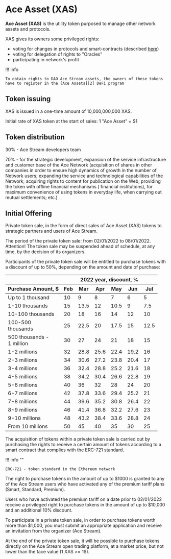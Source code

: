 # Ace Asset (XAS)


**Ace Asset (XAS)** is the utility token purposed to manage other network assets and protocols.

XAS gives its owners some privileged rights:

- voting for changes in protocols and smart-contracts (described [here][1])
- voting for delegation of rights to "Oracles"
- participating in network's profit

!!! info

    To obtain rights to DAO Ace Stream assets, the owners of these tokens have to register in the [Ace Assets][2] DeFi program


## Token issuing

XAS is issued in a one-time amount of 10,000,000,000 XAS.

Initial rate of XAS token at the start of sales: 1 "Ace Asset" = $1


## Token distribution

30% - Ace Stream developers team

70% - for the strategic development, expansion of the service infrastructure and customer base of the Ace Network (acquisition of shares in other companies in order to ensure high dynamics of growth in the number of Network users; expanding the service and technological capabilities of the Network; acquiring rights to content for publication on the Web; providing the token with offline financial mechanisms ( financial institutions), for maximum convenience of using tokens in everyday life, when carrying out mutual settlements; etc.)


## Initial Offering

Private token sale, in the form of direct sales of Ace Asset (XAS) tokens to strategic partners and users of Ace Stream.

The period of the private token sale: from 02/01/2022 to 08/01/2022. Attention! The token sale may be suspended ahead of schedule, at any time, by the decision of its organizers.

Participants of the private token sale will be entitled to purchase tokens with a discount of up to 50%, depending on the amount and date of purchase:

<div class="as-nowrap">
    <table>
        <thead>
            <tr>
                <th></th>
                <th colspan="6" style="text-align: center;">
                    2022 year, discount, %
                </th>
            </tr>
            <tr>
                <th>Purchase Amount, $</th>
                <th>Feb</th>
                <th>Mar</th>
                <th>Apr</th>
                <th>May</th>
                <th>Jun</th>
                <th>Jul</th>
            </tr>
        </thead>
        <tbody>
            <tr>
                <td>
                    Up to 1 thousand
                </td>
                <td>10</td>
                <td>9</td>
                <td>8</td>
                <td>7</td>
                <td>6</td>
                <td>5</td>
            </tr>
            <tr>
                <td>
                    1-10 thousands
                </td>
                <td>15</td>
                <td>13.5</td>
                <td>12</td>
                <td>10.5</td>
                <td>9</td>
                <td>7.5</td>
            </tr>
            <tr>
                <td>
                    10-100 thousands
                </td>
                <td>20</td>
                <td>18</td>
                <td>16</td>
                <td>14</td>
                <td>12</td>
                <td>10</td>
            </tr>
            <tr>
                <td>
                    100-500<br/>thousands
                </td>
                <td>25</td>
                <td>22.5</td>
                <td>20</td>
                <td>17.5</td>
                <td>15</td>
                <td>12.5</td>
            </tr>
            <tr>
                <td>
                    500 thousands -
                    <br/>
                    1 million
                </td>
                <td>30</td>
                <td>27</td>
                <td>24</td>
                <td>21</td>
                <td>18</td>
                <td>15</td>
            </tr>
            <tr>
                <td>
                    1-2 millions
                </td>
                <td>32</td>
                <td>28.8</td>
                <td>25.6</td>
                <td>22.4</td>
                <td>19.2</td>
                <td>16</td>
            </tr>
            <tr>
                <td>
                    2-3 millions
                </td>
                <td>34</td>
                <td>30.6</td>
                <td>27.2</td>
                <td>23.8</td>
                <td>20.4</td>
                <td>17</td>
            </tr>
            <tr>
                <td>
                    3-4 millions
                </td>
                <td>36</td>
                <td>32.4</td>
                <td>28.8</td>
                <td>25.2</td>
                <td>21.6</td>
                <td>18</td>
            </tr>
            <tr>
                <td>
                    4-5 millions
                </td>
                <td>38</td>
                <td>34.2</td>
                <td>30.4</td>
                <td>26.6</td>
                <td>22.8</td>
                <td>19</td>
            </tr>
            <tr>
                <td>
                    5-6 millions
                </td>
                <td>40</td>
                <td>36</td>
                <td>32</td>
                <td>28</td>
                <td>24</td>
                <td>20</td>
            </tr>
            <tr>
                <td>
                    6-7 millions
                </td>
                <td>42</td>
                <td>37.8</td>
                <td>33.6</td>
                <td>29.4</td>
                <td>25.2</td>
                <td>21</td>
            </tr>
            <tr>
                <td>
                    7-8 millions
                </td>
                <td>44</td>
                <td>39.6</td>
                <td>35.2</td>
                <td>30.8</td>
                <td>26.4</td>
                <td>22</td>
            </tr>
            <tr>
                <td>
                    8-9 millions
                </td>
                <td>46</td>
                <td>41.4</td>
                <td>36.8</td>
                <td>32.2</td>
                <td>27.6</td>
                <td>23</td>
            </tr>
            <tr>
                <td>
                    9-10 millions
                </td>
                <td>48</td>
                <td>43.2</td>
                <td>38.4</td>
                <td>33.6</td>
                <td>28.8</td>
                <td>24</td>
            </tr>
            <tr>
                <td>
                    From 10 millions
                </td>
                <td>50</td>
                <td>45</td>
                <td>40</td>
                <td>35</td>
                <td>30</td>
                <td>25</td>
            </tr>
        </tbody>
    </table>
</div>

The acquisition of tokens within a private token sale is carried out by purchasing the rights to receive a certain amount of tokens according to a smart contract that complies with the ERC-721 standard.

!!! info ""

    ERC-721 - token standard in the Ethereum network

The right to purchase tokens in the amount of up to $1000 is granted to any of the Ace Stream users who have activated any of the premium tariff plans (Smart, Standard, Premium).

Users who have activated the premium tariff on a date prior to 02/01/2022 receive a privileged right to purchase tokens in the amount of up to $10,000 and an additional 10% discount.

To participate in a private token sale, in order to purchase tokens worth more than $1,000, you must submit an appropriate application and receive an invitation from the organizer (Ace Stream).

At the end of the private token sale, it will be possible to purchase tokens directly on the Ace Stream open trading platform, at a market price, but not lower than the face value (1 XAS >= 1$).


[1]: ../glossary/system-settings.md#_3
[2]: ../services/ace-asset.md
